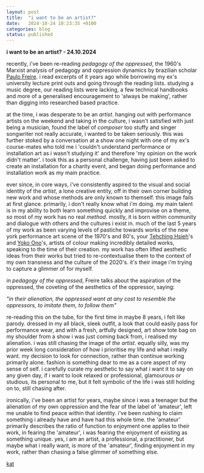```yaml
---
layout: post
title:  "i want to be an artist?"
date:   2024-10-24 10:23:35 +0100
categories: blog
status: published
---
```


**i want to be an artist? - 24.10.2024**

recently, i've been re-reading *pedagogy of the oppressed*, the 1960's Marxist analysis of pedagogy and oppression dynamics by brazilian scholar [Paulo Freire][freire]. i read excerpts of it years ago while borrowing my ex's university lecture print outs and going through the reading lists. studying a music degree, our reading lists were lacking, a few technical handbooks and more of a generalised encouragement to 'always be making', rather than digging into researched based practice.

at the time, i was desperate to be an *artist*. hanging out with performance artists on the weekend and taking in the culture, i wasn't satisfied with just being a musician, found the label of *composer* too stuffy and singer songwriter not really accurate, i wanted to be taken seriously. this was further stoked by a conversation at a show one night with one of my ex's course-mates who told me i 'couldn't understand performance or installation art as i wasn't studying it' and therefore 'my opinion on the work didn't matter'. i took this as a personal challenge, having just been asked to create an installation for a charity event, and began doing performance and installation work as my main practice.

ever since, in core ways, i've consistently aspired to the visual and social identity of the *artist*, a lone creative entity, off in their own corner building new work and whose methods are only known to themself. this image fails at first glance. primarily, i don't really know what i'm doing. my main talent is in my ability to both learn something quickly and improvise on a theme, so most of my work has no real *method*. mostly, it is born within community and dialogue with others and the cultures i exist in. much of the last 5 years of my work as been varying levels of pastiche towards works of the new york performance art scene of the 1970's and 80's, your [Tehching Hsieh][hsieh]'s and [Yoko Ono][yoko]'s, artists of colour making incredibly detailed works, speaking to the time of their creation. my work has often lifted aesthetic ideas from their works but tried to re-contextualise them to the context of my own transness and the culture of the 2020's. it's their image i'm trying to capture a glimmer of for myself.

in *pedagogy of the oppressed*, Freire talks about the aspiration of the oppressed, the coveting of the aesthetics of the oppressor, saying:

*"in their alienation, the oppressed want at any cost to resemble the oppressors, to imitate them, to follow them"*

re-reading this on the tube, for the first time in maybe 8 years, i felt like parody. dressed in my all black, sleek outfit, a look that could easily pass for performance wear, and with a fresh, artfully designed, art show tote bag on my shoulder from a show i was just coming back from, i realised my alienation. i was still chasing the image of *the artist*. equally silly, was my prior week long consideration of how i prioritise my life and what i really want. my decision to look for connection, rather than continue working primarily alone. fashion is something dear to me as a core aspect of my sense of self. i carefully curate my aesthetic to say what i want it to say on any given day, if i want to look relaxed or professional, glamourous or studious, its personal to me, but it felt symbolic of the life i was still holding on to, still chasing after.

ironically, i've been an artist for years, maybe since i was a teenager but the alienation of my own oppression and the fear of the label of 'amateur', left me unable to find peace within that identity. i've been rushing to claim something i already have and have had this whole time. the 'amateur' primarily describes the ratio of function to enjoyment one applies to their work, in fearing the 'amateur', i was fearing the enjoyment of existing as something unique. yes, i am an artist, a professional, a practitioner, but maybe what i really want, is more of the 'amateur', finding enjoyment in my work, rather than chasing a false glimmer of something else.

[kat][kat_website]

[kat_website]: https://otherkat.com
[freire]: https://en.wikipedia.org/wiki/Paulo_Freire
[hsieh]: https://en.wikipedia.org/wiki/Tehching_Hsieh
[yoko]: https://en.wikipedia.org/wiki/Yoko_Ono